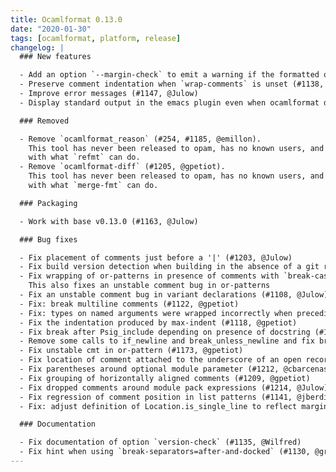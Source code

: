```yaml
---
title: Ocamlformat 0.13.0
date: "2020-01-30"
tags: [ocamlformat, platform, release]
changelog: |
  ### New features

  - Add an option `--margin-check` to emit a warning if the formatted output exceeds the margin (#1110, @gpetiot)
  - Preserve comment indentation when `wrap-comments` is unset (#1138, #1159, @Julow)
  - Improve error messages (#1147, @Julow)
  - Display standard output in the emacs plugin even when ocamlformat does not fail (#1189, @gpetiot)

  ### Removed

  - Remove `ocamlformat_reason` (#254, #1185, @emillon).
    This tool has never been released to opam, has no known users, and overlaps
    with what `refmt` can do.
  - Remove `ocamlformat-diff` (#1205, @gpetiot).
    This tool has never been released to opam, has no known users, and overlaps
    with what `merge-fmt` can do.

  ### Packaging

  - Work with base v0.13.0 (#1163, @Julow)

  ### Bug fixes

  - Fix placement of comments just before a '|' (#1203, @Julow)
  - Fix build version detection when building in the absence of a git root (#1198, @avsm)
  - Fix wrapping of or-patterns in presence of comments with `break-cases=fit` (#1167, @Julow).
    This also fixes an unstable comment bug in or-patterns
  - Fix an unstable comment bug in variant declarations (#1108, @Julow)
  - Fix: break multiline comments (#1122, @gpetiot)
  - Fix: types on named arguments were wrapped incorrectly when preceding comments (#1124, @gpetiot)
  - Fix the indentation produced by max-indent (#1118, @gpetiot)
  - Fix break after Psig_include depending on presence of docstring (#1125, @gpetiot)
  - Remove some calls to if_newline and break_unless_newline and fix break before closing brackets (#1168, @gpetiot)
  - Fix unstable cmt in or-pattern (#1173, @gpetiot)
  - Fix location of comment attached to the underscore of an open record (#1208, @gpetiot)
  - Fix parentheses around optional module parameter (#1212, @cbarcenas)
  - Fix grouping of horizontally aligned comments (#1209, @gpetiot)
  - Fix dropped comments around module pack expressions (#1214, @Julow)
  - Fix regression of comment position in list patterns (#1141, @jberdine)
  - Fix: adjust definition of Location.is_single_line to reflect margin (#1102, @jberdine)

  ### Documentation

  - Fix documentation of option `version-check` (#1135, @Wilfred)
  - Fix hint when using `break-separators=after-and-docked` (#1130, @gretay-js)
---
```


